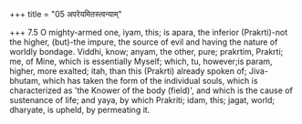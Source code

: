 +++
title = "05 अपरेयमितस्त्वन्याम्"

+++
7.5 O mighty-armed one, iyam, this; is apara, the inferior (Prakrti)-not
the higher, (but)-the impure, the source of evil and having the nature
of worldly bondage. Viddhi, know; anyam, the other, pure; prakrtim,
Prakrti; me, of Mine, which is essentially Myself; which, tu, however;is
param, higher, more exalted; itah, than this (Prakrti) already spoken
of; Jiva-bhutam, which has taken the form of the individual souls, which
is characterized as 'the Knower of the body (field)', and which is the
cause of sustenance of life; and yaya, by which Prakriti; idam, this;
jagat, world; dharyate, is upheld, by permeating it.
